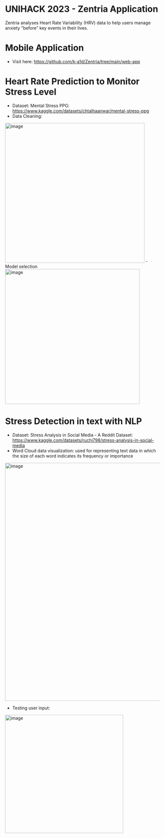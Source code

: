 # UNIHACK 2023 - Zentria Application

Zentria analyses Heart Rate Variability (HRV) data to help users manage anxiety "before" key events in their lives.

# Mobile Application
- Visit here: https://github.com/k-a1d/Zentria/tree/main/web-app

# Heart Rate Prediction to Monitor Stress Level
- Dataset: Mental Stress PPG: https://www.kaggle.com/datasets/chtalhaanwar/mental-stress-ppg
- Data Cleaning:
<img width="454" alt="image" src="https://user-images.githubusercontent.com/90888090/222922223-f22940a9-dc4c-430f-bb45-79b6f3c7c9a9.png">
- Model selection

<img width="438" alt="image" src="https://user-images.githubusercontent.com/90888090/222922285-2a4e028c-a0e8-4422-89e0-e0ea77c3dca0.png">

# Stress Detection in text with NLP
- Dataset: Stress Analysis in Social Media - A Reddit Dataset: https://www.kaggle.com/datasets/ruchi798/stress-analysis-in-social-media
- Word Cloud data visualization: used for representing text data in which the size of each word indicates its frequency or importance
<img width="773" alt="image" src="https://user-images.githubusercontent.com/90888090/222922460-52ebf8e2-7131-4482-a293-1c0c88227f6b.png">

- Testing user input:

<img width="384" alt="image" src="https://user-images.githubusercontent.com/90888090/222922492-4e581a6e-7ed9-40d8-9ea6-7703d35266a6.png">


